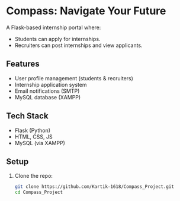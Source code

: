 # Compass: Navigate Your Future

A Flask-based internship portal where:
- Students can apply for internships.
- Recruiters can post internships and view applicants.

## Features
- User profile management (students & recruiters)
- Internship application system
- Email notifications (SMTP)
- MySQL database (XAMPP)

## Tech Stack
- Flask (Python)
- HTML, CSS, JS
- MySQL (via XAMPP)

## Setup
1. Clone the repo:
   ```bash
   git clone https://github.com/Kartik-1618/Compass_Project.git
   cd Compass_Project
